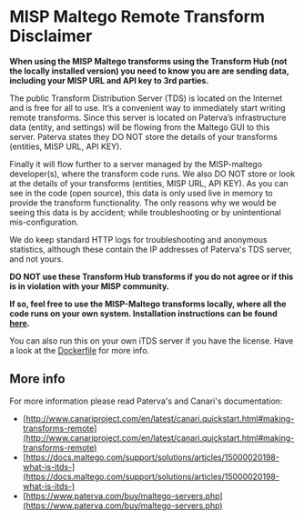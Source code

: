 # MISP Maltego Remote Transform Disclaimer
**When using the MISP Maltego transforms using the Transform Hub (not the locally installed version) you need to know you are are sending data, including your MISP URL and API key to 3rd parties.**

The public Transform Distribution Server (TDS) is located on the Internet and is free for all to use. It’s a convenient way to immediately start writing remote transforms. Since this server is located on Paterva’s infrastructure data (entity, and settings) will be flowing from the Maltego GUI to this server. Paterva states they DO NOT store the details of your transforms (entities, MISP URL, API KEY).

Finally it will flow further to a server managed by the MISP-maltego developer(s), where the transform code runs. We also DO NOT store or look at the details of your transforms (entities, MISP URL, API KEY). As you can see in the code (open source), this data is only used live in memory to provide the transform functionality. The only reasons why we would be seeing this data is by accident; while troubleshooting or by unintentional mis-configuration.

We do keep standard HTTP logs for troubleshooting and anonymous statistics, although these contain the IP addresses of Paterva's TDS server, and not yours.

**DO NOT use these Transform Hub transforms if you do not agree or if this is in violation with your MISP community.**

**If so, feel free to use the MISP-Maltego transforms locally, where all the code runs on your own system. Installation instructions can be found [here](https://github.com/MISP/MISP-maltego/blob/master/README.md#installation).**

You can also run this on your own iTDS server if you have the license. Have a look at the [Dockerfile](https://github.com/MISP/MISP-maltego/blob/master/Dockerfile) for more info.


## More info
For more information please read Paterva's and Canari's documentation:
* [http://www.canariproject.com/en/latest/canari.quickstart.html#making-transforms-remote](http://www.canariproject.com/en/latest/canari.quickstart.html#making-transforms-remote)
* [https://docs.maltego.com/support/solutions/articles/15000020198-what-is-itds-](https://docs.maltego.com/support/solutions/articles/15000020198-what-is-itds-)
* [https://www.paterva.com/buy/maltego-servers.php](https://www.paterva.com/buy/maltego-servers.php)

